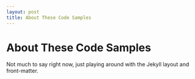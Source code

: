 ```yaml
---
layout: post
title: About These Code Samples
---
```


# About These Code Samples

Not much to say right now, just playing around with the Jekyll layout and front-matter.
